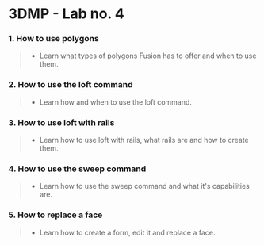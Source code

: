 # 3DMP - Lab no. 4

### 1. How to use polygons
> - Learn what types of polygons Fusion has to offer and when to use them.
### 2. How to use the loft command
> - Learn how and when to use the loft command.
### 3. How to use loft with rails
> - Learn how to use loft with rails, what rails are and how to create them.
### 4. How to use the sweep command
> - Learn how to use the sweep command and what it's capabilities are.
### 5. How to replace a face
> - Learn how to create a form, edit it and replace a face.
